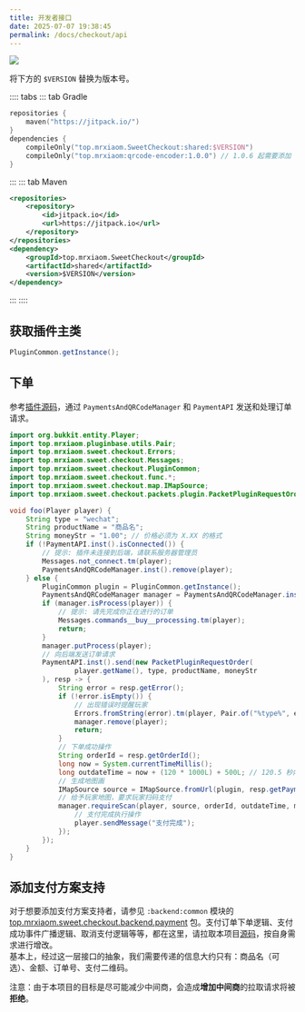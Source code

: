 ```yaml
---
title: 开发者接口
date: 2025-07-07 19:38:45
permalink: /docs/checkout/api
---
```


[![](https://jitpack.io/v/top.mrxiaom/SweetCheckout.svg)](https://jitpack.io/#top.mrxiaom/SweetCheckout)

将下方的 `$VERSION` 替换为版本号。

:::: tabs
::: tab Gradle
```kotlin
repositories {
    maven("https://jitpack.io/")
}
dependencies {
    compileOnly("top.mrxiaom.SweetCheckout:shared:$VERSION")
    compileOnly("top.mrxiaom:qrcode-encoder:1.0.0") // 1.0.6 起需要添加
}
```
:::
::: tab Maven
```xml
<repositories>
    <repository>
        <id>jitpack.io</id>
        <url>https://jitpack.io</url>
    </repository>
</repositories>
<dependency>
    <groupId>top.mrxiaom.SweetCheckout</groupId>
    <artifactId>shared</artifactId>
    <version>$VERSION</version>
</dependency>
```
:::
::::

## 获取插件主类

```java
PluginCommon.getInstance();
```

## 下单

参考[插件源码](https://github.com/MrXiaoM/SweetCheckout/blob/main/plugin/bukkit/shared/src/main/java/top/mrxiaom/sweet/checkout/commands/CommandMain.java)，通过 `PaymentsAndQRCodeManager` 和 `PaymentAPI` 发送和处理订单请求。

```java
import org.bukkit.entity.Player;
import top.mrxiaom.pluginbase.utils.Pair;
import top.mrxiaom.sweet.checkout.Errors;
import top.mrxiaom.sweet.checkout.Messages;
import top.mrxiaom.sweet.checkout.PluginCommon;
import top.mrxiaom.sweet.checkout.func.*;
import top.mrxiaom.sweet.checkout.map.IMapSource;
import top.mrxiaom.sweet.checkout.packets.plugin.PacketPluginRequestOrder;

void foo(Player player) {
    String type = "wechat";
    String productName = "商品名";
    String moneyStr = "1.00"; // 价格必须为 X.XX 的格式
    if (!PaymentAPI.inst().isConnected()) {
        // 提示: 插件未连接到后端，请联系服务器管理员
        Messages.not_connect.tm(player);
        PaymentsAndQRCodeManager.inst().remove(player);
    } else {
        PluginCommon plugin = PluginCommon.getInstance();
        PaymentsAndQRCodeManager manager = PaymentsAndQRCodeManager.inst();
        if (manager.isProcess(player)) {
            // 提示: 请先完成你正在进行的订单
            Messages.commands__buy__processing.tm(player);
            return;
        }
        manager.putProcess(player);
        // 向后端发送订单请求
        PaymentAPI.inst().send(new PacketPluginRequestOrder(
                player.getName(), type, productName, moneyStr
        ), resp -> {
            String error = resp.getError();
            if (!error.isEmpty()) {
                // 出现错误时提醒玩家
                Errors.fromString(error).tm(player, Pair.of("%type%", error));
                manager.remove(player);
                return;
            }
            // 下单成功操作
            String orderId = resp.getOrderId();
            long now = System.currentTimeMillis();
            long outdateTime = now + (120 * 1000L) + 500L; // 120.5 秒内到期
            // 生成地图画
            IMapSource source = IMapSource.fromUrl(plugin, resp.getPaymentUrl());
            // 给予玩家地图，要求玩家扫码支付
            manager.requireScan(player, source, orderId, outdateTime, money -> {
                // 支付完成执行操作
                player.sendMessage("支付完成");
            });
        });
    }
}
```

## 添加支付方案支持

对于想要添加支付方案支持者，请参见 `:backend:common` 模块的 [top.mrxiaom.sweet.checkout.backend.payment](https://github.com/MrXiaoM/SweetCheckout/tree/main/backend/common/src/main/java/top/mrxiaom/sweet/checkout/backend/payment) 包。支付订单下单逻辑、支付成功事件广播逻辑、取消支付逻辑等等，都在这里，请拉取本项目[源码](https://github.com/MrXiaoM/SweetCheckout)，按自身需求进行增改。  
基本上，经过这一层接口的抽象，我们需要传递的信息大约只有：商品名（可选）、金额、订单号、支付二维码。

注意：由于本项目的目标是尽可能减少中间商，会造成**增加中间商**的拉取请求将被**拒绝**。
